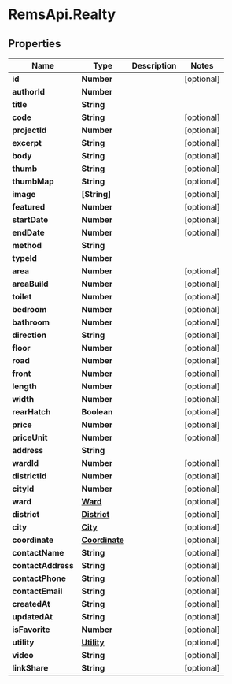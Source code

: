 # RemsApi.Realty

## Properties
Name | Type | Description | Notes
------------ | ------------- | ------------- | -------------
**id** | **Number** |  | [optional] 
**authorId** | **Number** |  | 
**title** | **String** |  | 
**code** | **String** |  | [optional] 
**projectId** | **Number** |  | [optional] 
**excerpt** | **String** |  | [optional] 
**body** | **String** |  | [optional] 
**thumb** | **String** |  | [optional] 
**thumbMap** | **String** |  | [optional] 
**image** | **[String]** |  | [optional] 
**featured** | **Number** |  | [optional] 
**startDate** | **Number** |  | [optional] 
**endDate** | **Number** |  | [optional] 
**method** | **String** |  | 
**typeId** | **Number** |  | 
**area** | **Number** |  | [optional] 
**areaBuild** | **Number** |  | [optional] 
**toilet** | **Number** |  | [optional] 
**bedroom** | **Number** |  | [optional] 
**bathroom** | **Number** |  | [optional] 
**direction** | **String** |  | [optional] 
**floor** | **Number** |  | [optional] 
**road** | **Number** |  | [optional] 
**front** | **Number** |  | [optional] 
**length** | **Number** |  | [optional] 
**width** | **Number** |  | [optional] 
**rearHatch** | **Boolean** |  | [optional] 
**price** | **Number** |  | [optional] 
**priceUnit** | **Number** |  | [optional] 
**address** | **String** |  | 
**wardId** | **Number** |  | [optional] 
**districtId** | **Number** |  | [optional] 
**cityId** | **Number** |  | [optional] 
**ward** | [**Ward**](Ward.md) |  | [optional] 
**district** | [**District**](District.md) |  | [optional] 
**city** | [**City**](City.md) |  | [optional] 
**coordinate** | [**Coordinate**](Coordinate.md) |  | [optional] 
**contactName** | **String** |  | [optional] 
**contactAddress** | **String** |  | [optional] 
**contactPhone** | **String** |  | [optional] 
**contactEmail** | **String** |  | [optional] 
**createdAt** | **String** |  | [optional] 
**updatedAt** | **String** |  | [optional] 
**isFavorite** | **Number** |  | [optional] 
**utility** | [**Utility**](Utility.md) |  | [optional] 
**video** | **String** |  | [optional] 
**linkShare** | **String** |  | [optional] 


